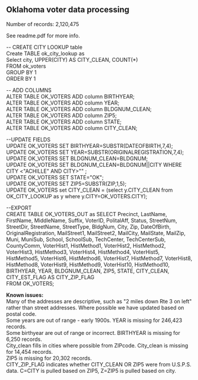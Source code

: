 ## Oklahoma voter data processing

Number of records: 2,120,475

See readme.pdf for more info.

-- CREATE CITY LOOKUP table  
Create TABLE ok_city_lookup as  
Select city, UPPER(CITY) AS CITY_CLEAN, COUNT(*)  
FROM ok_voters  
GROUP BY 1  
ORDER BY 1  


-- ADD COLUMNS  
ALTER TABLE OK_VOTERS ADD column BIRTHYEAR;  
ALTER TABLE OK_VOTERS ADD column YEAR;  
ALTER TABLE OK_VOTERS ADD column BLDGNUM_CLEAN;  
ALTER TABLE OK_VOTERS ADD column ZIP5;  
ALTER TABLE OK_VOTERS ADD column STATE;  
ALTER TABLE OK_VOTERS ADD column CITY_CLEAN;  

--UPDATE FIELDS  
UPDATE OK_VOTERS SET BIRTHYEAR=SUBSTR(DATEOFBIRTH,7,4);  
UPDATE OK_VOTERS SET YEAR=SUBSTR(ORIGINALREGISTRATION,7,4);  
UPDATE OK_VOTERS SET BLDGNUM_CLEAN=BLDGNUM;  
UPDATE OK_VOTERS SET BLDGNUM_CLEAN=BLDGNUM||CITY WHERE CITY <"ACHILLE" AND CITY>"" ;  
UPDATE OK_VOTERS SET STATE="OK";  
UPDATE OK_VOTERS SET ZIP5=SUBSTR(ZIP,1,5);  
UPDATE OK_VOTERS set CITY_CLEAN = (select y.CITY_CLEAN from OK_CITY_LOOKUP as y where y.CITY=OK_VOTERS.CITY);

--EXPORT  
CREATE TABLE OK_VOTERS_OUT as
SELECT Precinct, LastName, FirstName, MiddleName, Suffix, VoterID, PolitalAff, Status, StreetNum, StreetDir, StreetName, StreetType, BldgNum, City, Zip, DateOfBirth, OriginalRegistration, MailStreet1, MailStreet2, MailCity, MailState, MailZip, Muni, MuniSub, School, SchoolSub, TechCenter, TechCenterSub, CountyComm, VoterHist1, HistMethod1, VoterHist2, HistMethod2, VoterHist3, HistMethod3, VoterHist4, HistMethod4, VoterHist5, HistMethod5, VoterHist6, HistMethod6, VoterHist7, HistMethod7, VoterHist8, HistMethod8, VoterHist9, HistMethod9, VoterHist10, HistMethod10, BIRTHYEAR, YEAR, BLDGNUM_CLEAN, ZIP5, STATE, CITY_CLEAN, CITY_EST_FLAG AS CITY_ZIP_FLAG  
FROM OK_VOTERS;

**Known issues:**  
Many of the addresses are descriptive, such as "2 miles down Rte 3 on left" rather than street addresses. Where possible we have updated based on postal code.    
Some years are out of range - early 1900s. YEAR is missing for 246,423 records.  
Some birthyear are out of range or incorrect. BIRTHYEAR is missing for 6,250 records.  
City_clean fills in cities where possible from ZIPcode. City_clean is missing for 14,454 records.  
ZIP5 is missing for 20,302 records.  
CITY_ZIP_FLAG indicates whether CITY_CLEAN OR ZIP5 were from U.S.P.S. data. C=CITY is pulled based on ZIP5, Z=ZIP5 is pulled based on city.  



